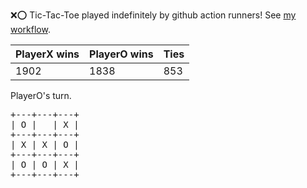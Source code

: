 :x::o: Tic-Tac-Toe played indefinitely by github action runners! See [my workflow](.github/workflows/play.yaml).

|PlayerX wins|PlayerO wins|Ties|
|-|-|-|
|1902|1838|853|

PlayerO's turn.

<pre>
+---+---+---+
| O |   | X |
+---+---+---+
| X | X | O |
+---+---+---+
| O | O | X |
+---+---+---+
</pre>